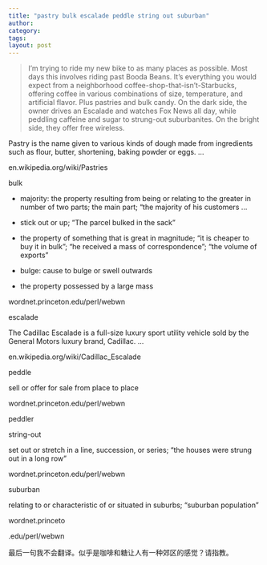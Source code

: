 ```yaml
---
title: "pastry bulk escalade peddle string out suburban"
author:
category: 
tags: 
layout: post
---
```

<blockquote>

I’m trying to ride my new bike to as many places as possible. Most days this involves riding past Booda Beans. It’s everything you would expect from a neighborhood coffee-shop-that-isn’t-Starbucks, offering coffee in various combinations of size, temperature, and artificial flavor. Plus pastries and bulk candy. On the dark side, the owner drives an Escalade and watches Fox News all day, while peddling caffeine and sugar to strung-out suburbanites. On the bright side, they offer free wireless.

</blockquote>

Pastry is the name given to various kinds of dough made from ingredients such as flour, butter, shortening, baking powder or eggs. …

en.wikipedia.org/wiki/Pastries

bulk

+  majority: the property resulting from being or relating to the greater in number of two parts; the main part; “the majority of his customers …

+  stick out or up; “The parcel bulked in the sack”

+  the property of something that is great in magnitude; “it is cheaper to buy it in bulk”; “he received a mass of correspondence”; “the volume of exports”

+  bulge: cause to bulge or swell outwards

+  the property possessed by a large mass

wordnet.princeton.edu/perl/webwn

escalade

The Cadillac Escalade is a full-size luxury sport utility vehicle sold by the General Motors luxury brand, Cadillac. …

en.wikipedia.org/wiki/Cadillac_Escalade

peddle

sell or offer for sale from place to place

wordnet.princeton.edu/perl/webwn

peddler

string-out

set out or stretch in a line, succession, or series; “the houses were strung out in a long row”

wordnet.princeton.edu/perl/webwn

suburban

relating to or characteristic of or situated in suburbs; “suburban population”

wordnet.princeto

.edu/perl/webwn

最后一句我不会翻译。似乎是咖啡和糖让人有一种郊区的感觉？请指教。

